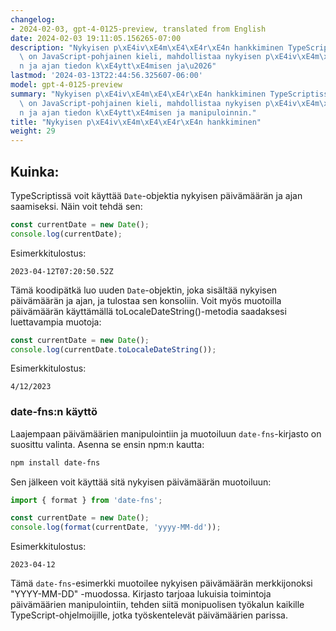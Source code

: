 ```yaml
---
changelog:
- 2024-02-03, gpt-4-0125-preview, translated from English
date: 2024-02-03 19:11:05.156265-07:00
description: "Nykyisen p\xE4iv\xE4m\xE4\xE4r\xE4n hankkiminen TypeScriptiss\xE4, joka\
  \ on JavaScript-pohjainen kieli, mahdollistaa nykyisen p\xE4iv\xE4m\xE4\xE4r\xE4\
  n ja ajan tiedon k\xE4ytt\xE4misen ja\u2026"
lastmod: '2024-03-13T22:44:56.325607-06:00'
model: gpt-4-0125-preview
summary: "Nykyisen p\xE4iv\xE4m\xE4\xE4r\xE4n hankkiminen TypeScriptiss\xE4, joka\
  \ on JavaScript-pohjainen kieli, mahdollistaa nykyisen p\xE4iv\xE4m\xE4\xE4r\xE4\
  n ja ajan tiedon k\xE4ytt\xE4misen ja manipuloinnin."
title: "Nykyisen p\xE4iv\xE4m\xE4\xE4r\xE4n hankkiminen"
weight: 29
---
```


## Kuinka:
TypeScriptissä voit käyttää `Date`-objektia nykyisen päivämäärän ja ajan saamiseksi. Näin voit tehdä sen:

```typescript
const currentDate = new Date();
console.log(currentDate);
```

Esimerkkitulostus:
```
2023-04-12T07:20:50.52Z
```

Tämä koodipätkä luo uuden `Date`-objektin, joka sisältää nykyisen päivämäärän ja ajan, ja tulostaa sen konsoliin. Voit myös muotoilla päivämäärän käyttämällä toLocaleDateString()-metodia saadaksesi luettavampia muotoja:

```typescript
const currentDate = new Date();
console.log(currentDate.toLocaleDateString());
```

Esimerkkitulostus:
```
4/12/2023
```

### date-fns:n käyttö
Laajempaan päivämäärien manipulointiin ja muotoiluun `date-fns`-kirjasto on suosittu valinta. Asenna se ensin npm:n kautta:

```bash
npm install date-fns
```

Sen jälkeen voit käyttää sitä nykyisen päivämäärän muotoiluun:

```typescript
import { format } from 'date-fns';

const currentDate = new Date();
console.log(format(currentDate, 'yyyy-MM-dd'));
```

Esimerkkitulostus:
```
2023-04-12
```

Tämä `date-fns`-esimerkki muotoilee nykyisen päivämäärän merkkijonoksi "YYYY-MM-DD" -muodossa. Kirjasto tarjoaa lukuisia toimintoja päivämäärien manipulointiin, tehden siitä monipuolisen työkalun kaikille TypeScript-ohjelmoijille, jotka työskentelevät päivämäärien parissa.
